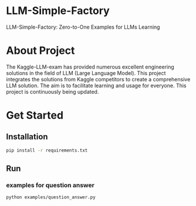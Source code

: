 # LLM-Simple-Factory
LLM-Simple-Factory: Zero-to-One Examples for LLMs Learning

# About Project
The Kaggle-LLM-exam has provided numerous excellent engineering solutions in the field of LLM (Large Language Model). This project integrates the solutions from Kaggle competitors to create a comprehensive LLM solution. The aim is to facilitate learning and usage for everyone. This project is continuously being updated.

# Get Started
## Installation
```bash
pip install -r requirements.txt
```

## Run
### examples for question answer
```bash
python examples/question_answer.py
```

